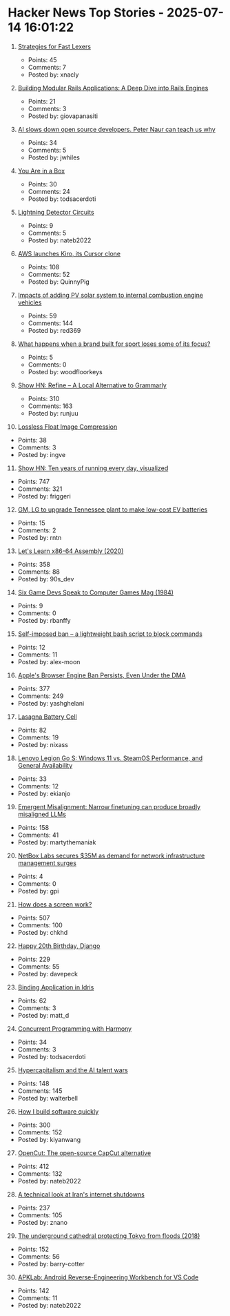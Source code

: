 # Hacker News Top Stories - 2025-07-14 16:01:22

1. [Strategies for Fast Lexers](https://xnacly.me/posts/2025/fast-lexer-strategies/)
   - Points: 45
   - Comments: 7
   - Posted by: xnacly

2. [Building Modular Rails Applications: A Deep Dive into Rails Engines](https://www.panasiti.me/blog/modular-rails-applications-rails-engines-active-storage-dashboard/)
   - Points: 21
   - Comments: 3
   - Posted by: giovapanasiti

3. [AI slows down open source developers. Peter Naur can teach us why](https://johnwhiles.com/posts/mental-models-vs-ai-tools)
   - Points: 34
   - Comments: 5
   - Posted by: jwhiles

4. [You Are in a Box](https://jyn.dev/you-are-in-a-box/)
   - Points: 30
   - Comments: 24
   - Posted by: todsacerdoti

5. [Lightning Detector Circuits](https://techlib.com/electronics/lightningnew.htm)
   - Points: 9
   - Comments: 5
   - Posted by: nateb2022

6. [AWS launches Kiro, its Cursor clone](https://kiro.dev/blog/introducing-kiro/)
   - Points: 108
   - Comments: 52
   - Posted by: QuinnyPig

7. [Impacts of adding PV solar system to internal combustion engine vehicles](https://www.jstor.org/stable/26169128)
   - Points: 59
   - Comments: 144
   - Posted by: red369

8. [What happens when a brand built for sport loses some of its focus?](https://doinghandstands.substack.com/p/the-recovery-run)
   - Points: 5
   - Comments: 0
   - Posted by: woodfloorkeys

9. [Show HN: Refine – A Local Alternative to Grammarly](https://refine.sh)
   - Points: 310
   - Comments: 163
   - Posted by: runjuu

10. [Lossless Float Image Compression](https://aras-p.info/blog/2025/07/08/Lossless-Float-Image-Compression/)
   - Points: 38
   - Comments: 3
   - Posted by: ingve

11. [Show HN: Ten years of running every day, visualized](https://nodaysoff.run)
   - Points: 747
   - Comments: 321
   - Posted by: friggeri

12. [GM, LG to upgrade Tennessee plant to make low-cost EV batteries](https://www.cnbc.com/2025/07/14/gm-lg-ultium-spring-hill-tennessee-plant-ev-batteries.html)
   - Points: 15
   - Comments: 2
   - Posted by: rntn

13. [Let's Learn x86-64 Assembly (2020)](https://gpfault.net/posts/asm-tut-0.txt.html)
   - Points: 358
   - Comments: 88
   - Posted by: 90s_dev

14. [Six Game Devs Speak to Computer Games Mag (1984)](https://computeradsfromthepast.substack.com/p/six-game-devs-speak-to-computer-games)
   - Points: 9
   - Comments: 0
   - Posted by: rbanffy

15. [Self-imposed ban – a lightweight bash script to block commands](https://github.com/alex-moon/ban)
   - Points: 12
   - Comments: 11
   - Posted by: alex-moon

16. [Apple's Browser Engine Ban Persists, Even Under the DMA](https://open-web-advocacy.org/blog/apples-browser-engine-ban-persists-even-under-the-dma/)
   - Points: 377
   - Comments: 249
   - Posted by: yashghelani

17. [Lasagna Battery Cell](https://amazingribs.com/more-technique-and-science/more-cooking-science/reactive-pans/)
   - Points: 82
   - Comments: 19
   - Posted by: nixass

18. [Lenovo Legion Go S: Windows 11 vs. SteamOS Performance, and General Availability](https://boilingsteam.com/lenovo-legion-go-s-windows-vs-steam-os-performance/)
   - Points: 33
   - Comments: 12
   - Posted by: ekianjo

19. [Emergent Misalignment: Narrow finetuning can produce broadly misaligned LLMs](https://arxiv.org/abs/2502.17424)
   - Points: 158
   - Comments: 41
   - Posted by: martythemaniak

20. [NetBox Labs secures $35M as demand for network infrastructure management surges](https://www.networkworld.com/article/4021829/netbox-labs-secures-35m-as-demand-for-network-infrastructure-management-surges.html)
   - Points: 4
   - Comments: 0
   - Posted by: gpi

21. [How does a screen work?](https://www.makingsoftware.com/chapters/how-a-screen-works)
   - Points: 507
   - Comments: 100
   - Posted by: chkhd

22. [Happy 20th Birthday, Django](https://www.djangoproject.com/weblog/2025/jul/13/happy-20th-birthday-django/)
   - Points: 229
   - Comments: 55
   - Posted by: davepeck

23. [Binding Application in Idris](https://andrevidela.com/blog/2025/binding-application/)
   - Points: 62
   - Comments: 3
   - Posted by: matt_d

24. [Concurrent Programming with Harmony](https://harmony.cs.cornell.edu/book/)
   - Points: 34
   - Comments: 3
   - Posted by: todsacerdoti

25. [Hypercapitalism and the AI talent wars](https://blog.johnluttig.com/p/hypercapitalism-and-the-ai-talent)
   - Points: 148
   - Comments: 145
   - Posted by: walterbell

26. [How I build software quickly](https://evanhahn.com/how-i-build-software-quickly/)
   - Points: 300
   - Comments: 152
   - Posted by: kiyanwang

27. [OpenCut: The open-source CapCut alternative](https://github.com/OpenCut-app/OpenCut)
   - Points: 412
   - Comments: 132
   - Posted by: nateb2022

28. [A technical look at Iran's internet shutdowns](https://zola.ink/blog/posts/a-technical-look-at-irans-internet-shutdown)
   - Points: 237
   - Comments: 105
   - Posted by: znano

29. [The underground cathedral protecting Tokyo from floods (2018)](https://www.bbc.com/future/article/20181129-the-underground-cathedral-protecting-tokyo-from-floods)
   - Points: 152
   - Comments: 56
   - Posted by: barry-cotter

30. [APKLab: Android Reverse-Engineering Workbench for VS Code](https://github.com/APKLab/APKLab)
   - Points: 142
   - Comments: 11
   - Posted by: nateb2022

